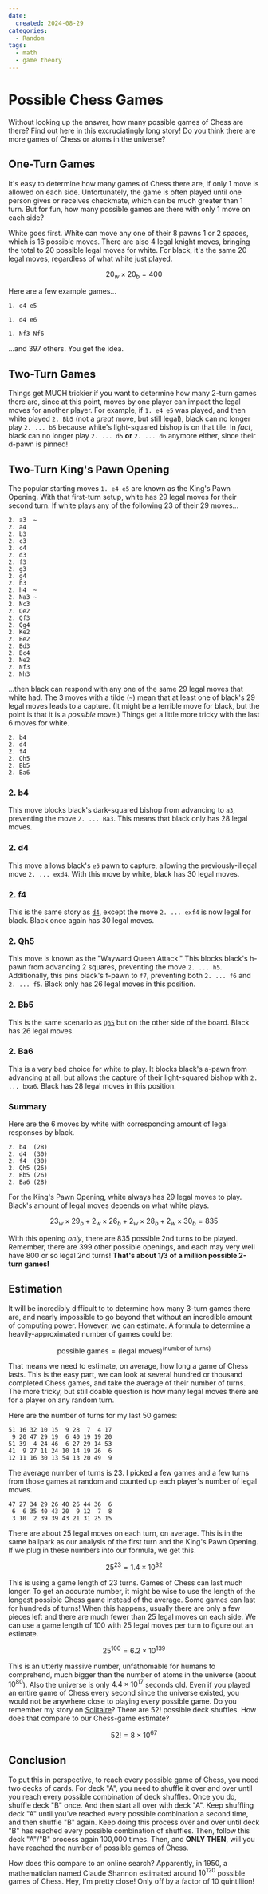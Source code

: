 ```yaml
---
date:
  created: 2024-08-29
categories:
  - Random
tags:
  - math
  - game theory
---
```

# Possible Chess Games

Without looking up the answer, how many possible games of Chess are there? Find out here in this excruciatingly long story! Do you think there are more games of Chess or atoms in the universe?

<!-- more -->

## One-Turn Games

It's easy to determine how many games of Chess there are, if only 1 move is allowed on each side. Unfortunately, the game is often played until one person gives or receives checkmate, which can be much greater than 1 turn. But for fun, how many possible games are there with only 1 move on each side?

White goes first. White can move any one of their 8 pawns 1 or 2 spaces, which is 16 possible moves. There are also 4 legal knight moves, bringing the total to 20 possible legal moves for white. For black, it's the same 20 legal moves, regardless of what white just played.

$$20_{w} \times 20_{b} = 400$$

Here are a few example games...

```
1. e4 e5

1. d4 e6

1. Nf3 Nf6
```

...and 397 others. You get the idea.

## Two-Turn Games

Things get MUCH trickier if you want to determine how many 2-turn games there are, since at this point, moves by one player can impact the legal moves for another player. For example, if `1. e4 e5` was played, and then white played `2. Bb5` (not a *great* move, but still legal), black can no longer play `2. ... b5` because white's light-squared bishop is on that tile. In *fact*, black can no longer play `2. ... d5` **or** `2. ... d6` anymore either, since their d-pawn is pinned!

## Two-Turn King's Pawn Opening

The popular starting moves `1. e4 e5` are known as the King's Pawn Opening. With that first-turn setup, white has 29 legal moves for their second turn. If white plays any of the following 23 of their 29 moves...

```
2. a3  ~
2. a4
2. b3
2. c3
2. c4
2. d3
2. f3
2. g3
2. g4
2. h3
2. h4  ~
2. Na3 ~
2. Nc3
2. Qe2
2. Qf3
2. Qg4
2. Ke2
2. Be2
2. Bd3
2. Bc4
2. Ne2
2. Nf3
2. Nh3
```

...then black can respond with any one of the same 29 legal moves that white had. The 3 moves with a tilde (`~`) mean that at least one of black's 29 legal moves leads to a capture. (It might be a terrible move for black, but the point is that it is a *possible* move.) Things get a little more tricky with the last 6 moves for white.

```
2. b4
2. d4
2. f4
2. Qh5
2. Bb5
2. Ba6
```

### 2. b4

This move blocks black's dark-squared bishop from advancing to `a3`, preventing the move `2. ... Ba3`. This means that black only has 28 legal moves.

### 2. d4

This move allows black's `e5` pawn to capture, allowing the previously-illegal move `2. ... exd4`. With this move by white, black has 30 legal moves.

### 2. f4

This is the same story as [`d4`](#2-d4), except the move `2. ... exf4` is now legal for black. Black once again has 30 legal moves.

### 2. Qh5

This move is known as the "Wayward Queen Attack." This blocks black's h-pawn from advancing 2 squares, preventing the move `2. ... h5`. Additionally, this pins black's f-pawn to `f7`, preventing both `2. ... f6` and `2. ... f5`. Black only has 26 legal moves in this position.

### 2. Bb5

This is the same scenario as [`Qh5`](#2-qh5) but on the other side of the board. Black has 26 legal moves.

### 2. Ba6

This is a very bad choice for white to play. It blocks black's a-pawn from advancing at all, but allows the capture of their light-squared bishop with `2. ... bxa6`. Black has 28 legal moves in this position.

### Summary

Here are the 6 moves by white with corresponding amount of legal responses by black.

```
2. b4  (28)
2. d4  (30)
2. f4  (30)
2. Qh5 (26)
2. Bb5 (26)
2. Ba6 (28)
```

For the King's Pawn Opening, white always has 29 legal moves to play. Black's amount of legal moves depends on what white plays.

$$23_{w} \times 29_{b} + 2_{w} \times 26_{b} + 2_{w} \times 28_{b} + 2_{w} \times 30_{b} = 835$$

With this opening *only*, there are 835 possible 2nd turns to be played. Remember, there are 399 other possible openings, and each may very well have 800 or so legal 2nd turns! **That's about 1/3 of a million possible 2-turn games!**

## Estimation

It will be incredibly difficult to to determine how many 3-turn games there are, and nearly impossible to go beyond that without an incredible amount of computing power. However, we can estimate. A formula to determine a heavily-approximated number of games could be:

$$\text{possible games} = (\text{legal moves})^{(\text{number of turns})}$$

That means we need to estimate, on average, how long a game of Chess lasts. This is the easy part, we can look at several hundred or thousand completed Chess games, and take the average of their number of turns. The more tricky, but still doable question is how many legal moves there are for a player on any random turn.

Here are the number of turns for my last 50 games:

```
51 16 32 10 15  9 28  7  4 17
 9 20 47 29 19  6 40 19 19 20
51 39  4 24 46  6 27 29 14 53
41  9 27 11 24 10 14 19 26  6
12 11 16 30 13 54 13 20 49  9
```

The average number of turns is 23. I picked a few games and a few turns from those games at random and counted up each player's number of legal moves.

```
47 27 34 29 26 40 26 44 36  6
 6  6 35 40 43 20  9 12  7  8
 3 10  2 39 39 43 21 31 25 15
```

There are about 25 legal moves on each turn, on average. This is in the same ballpark as our analysis of the first turn and the King's Pawn Opening. If we plug in these numbers into our formula, we get this.

$$25^{23} = 1.4 \times 10^{32}$$

This is using a game length of 23 turns. Games of Chess can last much longer. To get an accurate number, it might be wise to use the length of the longest possible Chess game instead of the average. Some games can last for hundreds of turns! When this happens, usually there are only a few pieces left and there are much fewer than 25 legal moves on each side. We can use a game length of 100 with 25 legal moves per turn to figure out an estimate.

$$25^{100} = 6.2 \times 10^{139}$$

This is an utterly massive number, unfathomable for humans to comprehend, much bigger than the number of atoms in the universe (about $10^{80}$). Also the universe is only $4.4 \times 10^{17}$ seconds old. Even if you played an entire game of Chess every second since the universe existed, you would not be anywhere close to playing every possible game. Do you remember my story on [Solitaire](./2024-03-25-solitaire.md)? There are $52!$ possible deck shuffles. How does that compare to our Chess-game estimate?

$$52! = 8 \times 10^{67}$$

## Conclusion

To put this in perspective, to reach every possible game of Chess, you need two decks of cards. For deck "A", you need to shuffle it over and over until you reach every possible combination of deck shuffles. Once you do, shuffle deck "B" once. And then start all over with deck "A". Keep shuffling deck "A" until you've reached every possible combination a second time, and then shuffle "B" again. Keep doing this process over and over until deck "B" has reached every possible combination of shuffles. Then, follow this deck "A"/"B" process again 100,000 times. Then, and **ONLY THEN**, will you have reached the number of possible games of Chess.

How does this compare to an online search? Apparently, in 1950, a mathematician named Claude Shannon estimated around $10^{120}$ possible games of Chess. Hey, I'm pretty close! Only off by a factor of 10 quintillion!